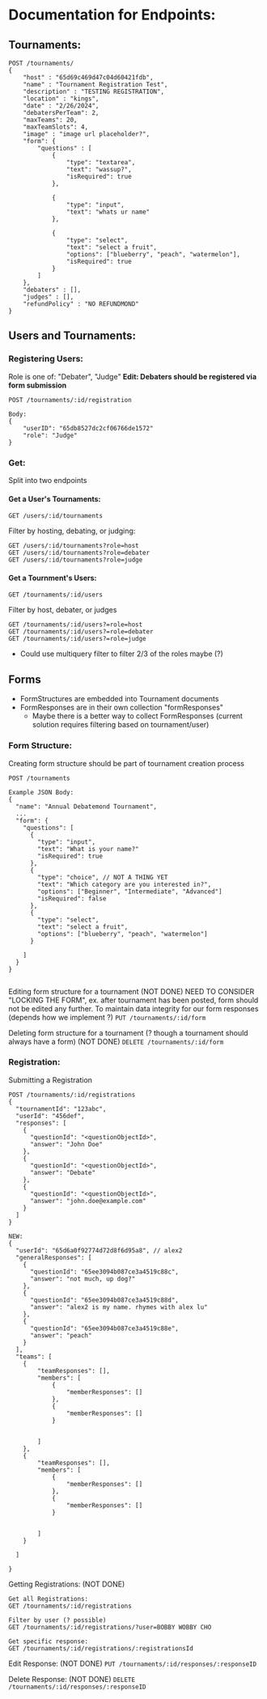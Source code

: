 # Documentation for Endpoints:

## Tournaments:

```
POST /tournaments/
{
    "host" : "65d69c469d47c04d60421fdb",
    "name" : "Tournament Registration Test",
    "description" : "TESTING REGISTRATION",
    "location" : "kings",
    "date" : "2/26/2024",
    "debatersPerTeam": 2,
    "maxTeams": 20,
    "maxTeamSlots": 4,
    "image" : "image url placeholder?",
    "form": {
        "questions" : [
            {
                "type": "textarea",
                "text": "wassup?",
                "isRequired": true
            },

            {
                "type": "input",
                "text": "whats ur name"
            },

            {
                "type": "select",
                "text": "select a fruit",
                "options": ["blueberry", "peach", "watermelon"],
                "isRequired": true
            }
        ]
    },
    "debaters" : [],
    "judges" : [],
    "refundPolicy" : "NO REFUNDMOND"
}

```

## Users and Tournaments:

### Registering Users:
Role is one of: "Debater", "Judge"
**Edit: Debaters should be registered via form submission**

```
POST /tournaments/:id/registration

Body: 
{
    "userID": "65db8527dc2cf06766de1572"
    "role": "Judge"
}
```

### Get:
Split into two endpoints
#### Get a User's Tournaments:
```
GET /users/:id/tournaments
```

Filter by hosting, debating, or judging:
```
GET /users/:id/tournaments?role=host
GET /users/:id/tournaments?role=debater
GET /users/:id/tournaments?role=judge
```

#### Get a Tournment's Users:

```
GET /tournaments/:id/users
```

Filter by host, debater, or judges
```
GET /tournaments/:id/users?=role=host
GET /tournaments/:id/users?=role=debater
GET /tournaments/:id/users?=role=judge
```

- Could use multiquery filter to filter 2/3 of the roles maybe (?)

## Forms
- FormStructures are embedded into Tournament documents
- FormResponses are in their own collection "formResponses"
  - Maybe there is a better way to collect FormResponses (current solution requires filtering based on tournament/user)

### Form Structure:

Creating form structure should be part of tournament creation process
```
POST /tournaments

Example JSON Body:
{
  "name": "Annual Debatemond Tournament",
  ...
  "form": {
    "questions": [
      {
        "type": "input",
        "text": "What is your name?"
        "isRequired": true
      },
      {
        "type": "choice", // NOT A THING YET
        "text": "Which category are you interested in?",
        "options": ["Beginner", "Intermediate", "Advanced"]
        "isRequired": false
      },
      {
        "type": "select",
        "text": "select a fruit",
        "options": ["blueberry", "peach", "watermelon"]
      }

    ]
  }
}


```

Editing form structure for a tournament (NOT DONE)
NEED TO CONSIDER "LOCKING THE FORM", ex. after tournament has been posted, form should not be edited any further.
To maintain data integrity for our form responses (depends how we implement ?)
`PUT /tournaments/:id/form`

Deleting form structure for a tournament (? though a tournament should always have a form) (NOT DONE)
`DELETE /tournaments/:id/form`

### Registration:

Submitting a Registration
```
POST /tournaments/:id/registrations
{
  "tournamentId": "123abc",
  "userId": "456def",
  "responses": [
    {
      "questionId": "<questionObjectId>",
      "answer": "John Doe"
    },
    {
      "questionId": "<questionObjectId>",
      "answer": "Debate"
    },
    {
      "questionId": "<questionObjectId>",
      "answer": "john.doe@example.com"
    }
  ]
}

NEW:
{
  "userId": "65d6a0f92774d72d8f6d95a8", // alex2
  "generalResponses": [
    {
      "questionId": "65ee3094b087ce3a4519c88c",
      "answer": "not much, up dog?"
    },
    {
      "questionId": "65ee3094b087ce3a4519c88d",
      "answer": "alex2 is my name. rhymes with alex lu"
    },
    {
      "questionId": "65ee3094b087ce3a4519c88e",
      "answer": "peach"
    }
  ],
  "teams": [
    {
        "teamResponses": [],
        "members": [
            {
                "memberResponses": []
            },
            {
                "memberResponses": []
            }
            

        ]
    },
    {
        "teamResponses": [],
        "members": [
            {
                "memberResponses": []
            },
            {
                "memberResponses": []
            }
            

        ]
    }

  ]
  
}

```

Getting Registrations: (NOT DONE)
```
Get all Registrations:
GET /tournaments/:id/registrations

Filter by user (? possible)
GET /tournaments/:id/registrations/?user=BOBBY WOBBY CHO

Get specific response:
GET /tournaments/:id/registrations/:registrationsId
```


Edit Response: (NOT DONE)
` PUT /tournaments/:id/responses/:responseID `

Delete Response: (NOT DONE)
` DELETE /tournaments/:id/responses/:responseID `




